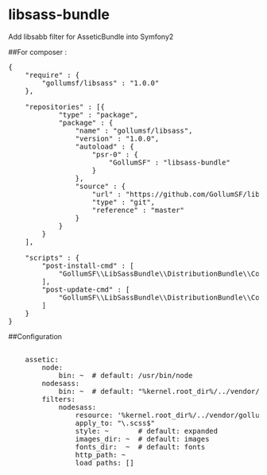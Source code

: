 # libsass-bundle
Add libsabb filter for AsseticBundle into Symfony2


##For composer :

<pre>
{
	"require" : {
		"gollumsf/libsass" : "1.0.0"
	},
	
	"repositories" : [{
			"type" : "package",
			"package" : {
				"name" : "gollumsf/libsass",
				"version" : "1.0.0",
				"autoload" : {
					"psr-0" : {
						"GollumSF" : "libsass-bundle"
					}
				},
				"source" : {
					"url" : "https://github.com/GollumSF/libsass-bundle.git",
					"type" : "git",
					"reference" : "master"
				}
			}
		}
	],
	
	"scripts" : {
		"post-install-cmd" : [
			"GollumSF\\LibSassBundle\\DistributionBundle\\Composer\\ScriptHandler::submoduleInstall"
		],
		"post-update-cmd" : [
			"GollumSF\\LibSassBundle\\DistributionBundle\\Composer\\ScriptHandler::submoduleUpdate"
		]
	}
}
</pre>

##Configuration

<pre>
	
	assetic:
		node:
			bin: ~  # default: /usr/bin/node
		nodesass:
			bin: ~  # default: "%kernel.root_dir%/../vendor/gollumsf/libsass/node-sass/bin/node-sass"
		filters:
			nodesass:
				resource: '%kernel.root_dir%/../vendor/gollumsf/libsass/libsass-bundle/GollumSF/LibSassBundle/Resources/config/nodesass.xml'
				apply_to: "\.scss$"
				style: ~       # default: expanded
				images_dir: ~  # default: images
				fonts_dir:  ~  # default: fonts
				http_path: ~
				load_paths: []
</pre>

